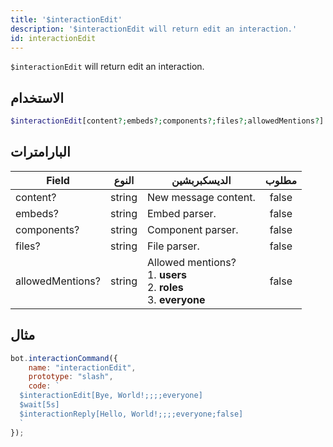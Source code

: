 ```yaml
---
title: '$interactionEdit'
description: '$interactionEdit will return edit an interaction.'
id: interactionEdit
---
```


`$interactionEdit` will return edit an interaction.

## الاستخدام

```php
$interactionEdit[content?;embeds?;components?;files?;allowedMentions?]
```

## البارامترات

| Field            | النوع  | الديسكبربشين                                                                                       | مطلوب |
| ---------------- | ------ | -------------------------------------------------------------------------------------------------- |:-----:|
| content?         | string | New message content.                                                                               | false |
| embeds?          | string | Embed parser.                                                                                      | false |
| components?      | string | Component parser.                                                                                  | false |
| files?           | string | File parser.                                                                                       | false |
| allowedMentions? | string | Allowed mentions? <br /> 1. **users** <br /> 2. **roles** <br /> 3. **everyone** | false |

## مثال

```javascript
bot.interactionCommand({
    name: "interactionEdit",
    prototype: "slash",
    code: `
  $interactionEdit[Bye, World!;;;;everyone]
  $wait[5s]
  $interactionReply[Hello, World!;;;;everyone;false]
  `
});
```

